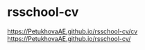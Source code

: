 # rsschool-cv
https://PetukhovaAE.github.io/rsschool-cv/cv
https://PetukhovaAE.github.io/rsschool-cv/